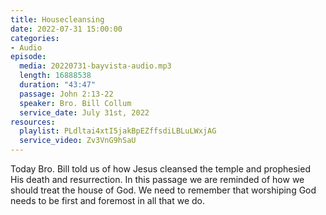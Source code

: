 ```yaml
---
title: Housecleansing
date: 2022-07-31 15:00:00
categories:
- Audio
episode:
  media: 20220731-bayvista-audio.mp3
  length: 16888538
  duration: "43:47"
  passage: John 2:13-22
  speaker: Bro. Bill Collum
  service_date: July 31st, 2022
resources:
  playlist: PLdltai4xtI5jakBpEZffsdiLBLuLWxjAG
  service_video: Zv3VnG9hSaU
---
```

Today Bro. Bill told us of how Jesus cleansed the temple and prophesied His death and resurrection. In this passage we are reminded of how we should treat the house of God. We need to remember that worshiping God needs to be first and foremost in all that we do.